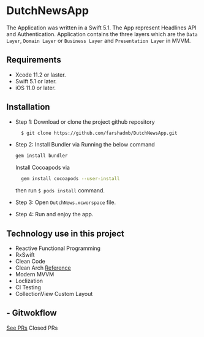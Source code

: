 # DutchNewsApp

The Application was written in a Swift 5.1. The App represent Headlines API and Authentication. Application contains the three layers which are the `Data Layer`, `Domain Layer` or `Business Layer` and `Presentation Layer` in MVVM. 


## Requirements

- Xcode 11.2 or laster.
- Swift 5.1 or later.
- iOS 11.0 or later.

## Installation 

- Step 1: 
  Download or clone the project github repository
  
  ```Bash 
    $ git clone https://github.com/farshadmb/DutchNewsApp.git
  ```
- Step 2:
  Install Bundler via Running the below command 
  ```Bash 
  gem install bundler 
  ```
  Install Cocoapods via 
  ```Bash 
    gem install cocoapods --user-install
  ``` 
  
  then run ``` $ pods install ``` command.
  
- Step 3: 
   Open ```DutchNews.xcworspace``` file.
   
- Step 4: 
    Run and enjoy the app.
    
## Technology use in this project 
* Reactive Functional Programming  
* RxSwift 
* Clean Code 
* Clean Arch [Reference](https://blog.cleancoder.com/uncle-bob/2012/08/13/the-clean-architecture.html)
* Modern MVVM  
* Loclization
* CI Testing
* CollectionView Custom Layout

## - Gitwokflow 

[See PRs](https://github.com/farshadmb/DutchNewsApp/pulls?q=is%3Apr+is%3Aclosed) Closed PRs

